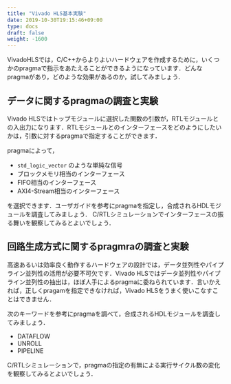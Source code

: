 ```yaml
---
title: "Vivado HLS基本実験"
date: 2019-10-30T19:15:46+09:00
type: docs
draft: false
weight: -1600
---
```


VivadoHLSでは，C/C++からよりよいハードウェアを作成するために，いくつかのpragmaで指示をあたえることができるようになっています．どんなpragmaがあり，どのような効果があるのか，試してみましょう．

## データに関するpragmaの調査と実験
Vivado HLSではトップモジュールに選択した関数の引数が，RTLモジュールとの入出力になります．RTLモジュールとのインターフェースをどのようにしたいかは，引数に対するpragmaで指定することができます．

pragmaによって，

* `std_logic_vector` のような単純な信号
* ブロックメモリ相当のインターフェース
* FIFO相当のインターフェース
* AXI4-Stream相当のインターフェース

を選択できます．ユーザガイドを参考にpragmaを指定し，合成されるHDLモジュールを調査してみましょう．
C/RTLシミュレーションでインターフェースの振る舞いを観察してみるとよいでしょう．

## 回路生成方式に関するpragmraの調査と実験
高速あるいは効率良く動作するハードウェアの設計では，データ並列性やパイプライン並列性の活用が必要不可欠です．Vivado HLSではデータ並列性やパイプライン並列性の抽出は，ほぼ人手によるpragmaに委ねられています．言いかえれば，正しくpragamを指定できなければ，Vivado HLSをうまく使いこなすことはできません．

次のキーワードを参考にpragmaを調べて，合成されるHDLモジュールを調査してみましょう．

* DATAFLOW
* UNROLL
* PIPELINE

C/RTLシミュレーションで，pragmaの指定の有無による実行サイクル数の変化を観察してみるとよいでしょう．

